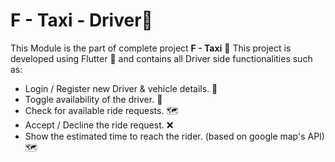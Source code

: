 # F - Taxi - Driver🚗

This Module is the part of complete project **F - Taxi** 🚗
This project is developed using Flutter 📱 and contains all Driver side functionalities such as:
- Login / Register new Driver & vehicle details. 🚕
- Toggle availability of the driver. 📴
- Check for available ride requests. 🗺
- Accept / Decline the ride request. ❌
- Show the estimated time to reach the rider. (based on google map's API) 🗺
